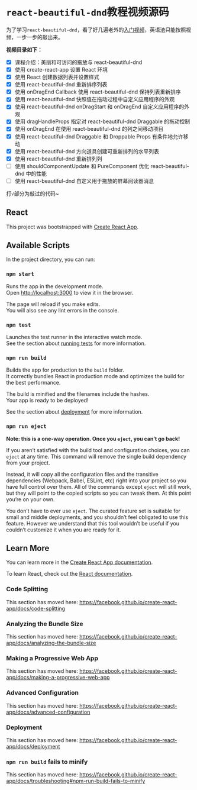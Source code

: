 # `react-beautiful-dnd`教程视频源码

为了学习`react-beautiful-dnd`，看了好几遍老外的[入门视频](https://egghead.io/courses/beautiful-and-accessible-drag-and-drop-with-react-beautiful-dnd)，英语渣只能按照视频，一步一步的敲出来。

**视频目录如下：**

- [x] 课程介绍：美丽和可访问的拖放与 react-beautiful-dnd
- [x] 使用 create-react-app 设置 React 环境
- [x] 使用 React 创建数据列表并设置样式
- [x] 使用 react-beautiful-dnd 重新排序列表
- [x] 使用 onDragEnd Callback 使用 react-beautiful-dnd 保持列表重新排序
- [x] 使用 react-beautiful-dnd 快照值在拖动过程中自定义应用程序的外观
- [x] 使用 react-beautiful-dnd onDragStart 和 onDragEnd 自定义应用程序的外观
- [x] 使用 dragHandleProps 指定对 react-beautiful-dnd Draggable 的拖动控制
- [x] 使用 onDragEnd 在使用 react-beautiful-dnd 的列之间移动项目
- [x] 使用 react-beautiful-dnd Draggable 和 Droppable Props 有条件地允许移动
- [x] 使用 react-beautiful-dnd 方向道具创建可重新排列的水平列表
- [x] 使用 react-beautiful-dnd 重新排列列
- [ ] 使用 shouldComponentUpdate 和 PureComponent 优化 react-beautiful-dnd 中的性能
- [ ] 使用 react-beautiful-dnd 自定义用于拖放的屏幕阅读器消息

打`√`部分为敲过的代码~

## React

This project was bootstrapped with [Create React App](https://github.com/facebook/create-react-app).

## Available Scripts

In the project directory, you can run:

### `npm start`

Runs the app in the development mode.<br>
Open [http://localhost:3000](http://localhost:3000) to view it in the browser.

The page will reload if you make edits.<br>
You will also see any lint errors in the console.

### `npm test`

Launches the test runner in the interactive watch mode.<br>
See the section about [running tests](https://facebook.github.io/create-react-app/docs/running-tests) for more information.

### `npm run build`

Builds the app for production to the `build` folder.<br>
It correctly bundles React in production mode and optimizes the build for the best performance.

The build is minified and the filenames include the hashes.<br>
Your app is ready to be deployed!

See the section about [deployment](https://facebook.github.io/create-react-app/docs/deployment) for more information.

### `npm run eject`

**Note: this is a one-way operation. Once you `eject`, you can’t go back!**

If you aren’t satisfied with the build tool and configuration choices, you can `eject` at any time. This command will remove the single build dependency from your project.

Instead, it will copy all the configuration files and the transitive dependencies (Webpack, Babel, ESLint, etc) right into your project so you have full control over them. All of the commands except `eject` will still work, but they will point to the copied scripts so you can tweak them. At this point you’re on your own.

You don’t have to ever use `eject`. The curated feature set is suitable for small and middle deployments, and you shouldn’t feel obligated to use this feature. However we understand that this tool wouldn’t be useful if you couldn’t customize it when you are ready for it.

## Learn More

You can learn more in the [Create React App documentation](https://facebook.github.io/create-react-app/docs/getting-started).

To learn React, check out the [React documentation](https://reactjs.org/).

### Code Splitting

This section has moved here: https://facebook.github.io/create-react-app/docs/code-splitting

### Analyzing the Bundle Size

This section has moved here: https://facebook.github.io/create-react-app/docs/analyzing-the-bundle-size

### Making a Progressive Web App

This section has moved here: https://facebook.github.io/create-react-app/docs/making-a-progressive-web-app

### Advanced Configuration

This section has moved here: https://facebook.github.io/create-react-app/docs/advanced-configuration

### Deployment

This section has moved here: https://facebook.github.io/create-react-app/docs/deployment

### `npm run build` fails to minify

This section has moved here: https://facebook.github.io/create-react-app/docs/troubleshooting#npm-run-build-fails-to-minify
